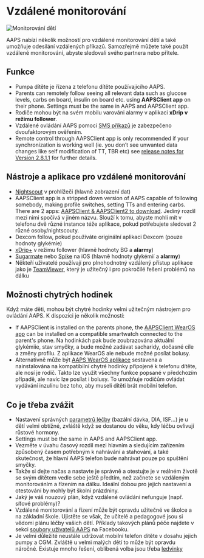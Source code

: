 # Vzdálené monitorování

![Monitorování dětí](../images/KidsMonitoring.png)

AAPS nabízí několik možností pro vzdálené monitorování dětí a také umožňuje odesílání vzdálených příkazů. Samozřejmě můžete také použít vzdálené monitorování, abyste sledovali svého partnera nebo přítele.

## Funkce

- Pumpa dítěte je řízena z telefonu dítěte používajícího AAPS.
- Parents can remotely follow seeing all relevant data such as glucose levels, carbs on board, insulin on board etc. using **AAPSClient app** on their phone. Settings must be the same in AAPS and AAPSClient app.
- Rodiče mohou být na svém mobilu varováni alarmy v aplikaci **xDrip v režimu follower**.
- Vzdálené ovládání AAPS pomocí [SMS příkazů](../Children/SMS-Commands.md) je zabezpečeno dvoufaktorovým ověřením.
- Remote control through AAPSClient app is only recommended if your synchronization is working well (ie. you don’t see unwanted data changes like self modification of TT, TBR etc) see [release notes for Version 2.8.1.1](Releasenotes-important-hints-2-8-1-1) for further details.

## Nástroje a aplikace pro vzdálené monitorování

- [Nightscout](https://nightscout.github.io/) v prohlížeči (hlavně zobrazení dat)
- AAPSClient app is a stripped down version of AAPS capable of following somebody, making profile switches, setting TTs and entering carbs. There are 2 apps:  [AAPSClient & AAPSClient2 to download](https://github.com/nightscout/AndroidAPS/releases/). Jediný rozdíl mezi nimi spočívá v jiném názvu. Slouží k tomu, abyste mohli mít v telefonu dvě různé instance téže aplikace, pokud potřebujete sledovat 2 různé osoby/nightscouty.
- Dexcom follow, pokud používáte originální aplikaci Dexcom (pouze hodnoty glykémie)
- [xDrip+](../Configuration/xdrip.md) v režimu follower (hlavně hodnoty BG a **alarmy**)
- [Sugarmate](https://sugarmate.io/) nebo [Spike](https://spike-app.com/) na iOS (hlavně hodnoty glykémií a **alarmy**)
- Někteří uživatelé používají pro plnohodnotný vzdálený přístup aplikace jako je [TeamViewer](https://www.teamviewer.com/), který je užitečný i pro pokročilé řešení problémů na dálku

## Možnosti chytrých hodinek

Když máte děti, mohou být chytré hodinky velmi užitečným nástrojem pro ovládání AAPS. K dispozici je několik možností:

- If AAPSClient is installed on the parents phone, the [AAPSClient WearOS app](https://github.com/nightscout/AndroidAPS/releases/) can be installed on a compatible smartwatch connected to the parent's phone. Na hodinkách pak bude zoubrazována aktuální glykémiie, stav smyčky, a bude možné zadávat sacharidy, dočasné cíle a změny profilu. Z aplikace WearOS ale nebude možné posílat bolusy.
- Alternativně může být [AAPS WearOS aplikace](https://androidaps.readthedocs.io/en/latest/Configuration/Watchfaces.html) sestavena a nainstalována na kompatibilní chytré hodinky připojené k telefonu dítěte, ale nosí je rodič. Takto lze využít všechny funkce popsané v předchozím případě, ale navíc lze posílat i bolusy. To umožňuje rodičům ovládat vydávání inzulínu bez toho, aby museli dítěti brát mobilní telefon.

## Co je třeba zvážit

- Nastavení správných [parametrů léčby](FAQ-how-to-begin) (bazální dávka, DIA, ISF...) je u dětí velmi obtížné, zvláště když se dostanou do věku, kdy léčbu ovlivují růstové hormony.
- Settings must be the same in AAPS and AAPSClient app.
- Vezměte v úvahu časový rozdíl mezi hlavním a sledujícím zařízením způsobený časem potřebným k nahrávání a stahování, a také skutečnost, že hlavní AAPS telefon bude nahrávat pouze po spuštění smyčky.
- Takže si dejte načas a nastavte je správně a otestujte je v reálném životě se svým dítětem vedle sebe ještě předtím, než začnete se vzdáleným monitorováním a řízením na dálku. Ideální dobou pro jejich nastavení a otestování by mohly být školní prázdniny.
- Jaký je váš nouzový plán, když vzdálené ovládání nefunguje (např. síťové problémy)?
- Vzdálené monitorování a řízení může být opravdu užitečné ve školce a na základní škole. Ujistěte se však, že učitelé a pedagogové jsou si vědomi plánu léčby vašich dětí. Příklady takových plánů péče najdete v sekci [soubory uživatelů AAPS](https://www.facebook.com/groups/AndroidAPSUsers/files/) na Facebooku.
- Je velmi důležité neustále udržovat mobilní telefon dítěte v dosahu jejich pumpy a CGM. Zvláště u velmi malých dětí to může být opravdu náročné. Existuje mnoho řešení, oblíbená volba jsou třeba [ledvinky](https://spibelt.com/collections/kids-belts)
